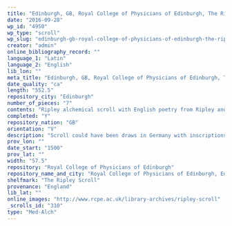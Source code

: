 ```yaml
---
title: "Edinburgh, GB, Royal College of Physicians of Edinburgh, The Ripley Scroll"
date: "2016-09-28"
wp_id: "4950"
wp_type: "scroll"
wp_slug: "edinburgh-gb-royal-college-of-physicians-of-edinburgh-the-ripley-scroll"
creator: "admin"
online_bibliography_record: ""
language_1: "Latin"
language_2: "English"
lib_lon: ""
meta_title: "Edinburgh, GB, Royal College of Physicians of Edinburgh, The Ripley Scroll"
date_quality: "ca"
length: "552.5"
repository_city: "Edinburgh"
number_of_pieces: "7"
contents: "Ripley alchemical scroll with English poetry from Ripley and Carpenter as well as Latin phrases."
completed: "Y"
repository_nation: "GB"
orientation: "V"
description: "Scroll could have been draws in Germany with inscriptions added in London."
prov_lon: ""
date_start: "1500"
prov_lat: ""
width: "57.5"
repository: "Royal College of Physicians of Edinburgh"
repository_name_and_city: "Royal College of Physicians of Edinburgh, Edinburgh GB"
shelfmark: "The Ripley Scroll"
provenance: "England"
lib_lat: ""
online_images: "http://www.rcpe.ac.uk/library-archives/ripley-scroll"
_scrolls_id: "310"
type: "Med-Alch"
---
```



